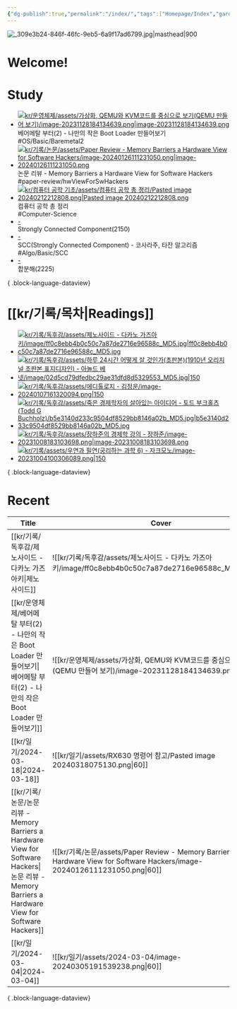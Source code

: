 ```yaml
---
{"dg-publish":true,"permalink":"/index/","tags":["Homepage/Index","gardenEntry"],"dgShowBacklinks":"false","dgShowLocalGraph":"false","dgShowFileTree":"false","dgShowToc":"false"}
---
```



![_309e3b24-846f-46fc-9eb5-6a9f17ad6799.jpg|masthead|900](/img/user/kr/data/img/%EB%B8%94%EB%A1%9C%EA%B7%B8%EC%9D%B4%EB%AF%B8%EC%A7%80/_309e3b24-846f-46fc-9eb5-6a9f17ad6799.jpg)
#  Welcome!

# Study
<div class="study-covers">

- [![kr/운영체제/assets/가상화, QEMU와 KVM코드를 중심으로 보기(QEMU 만들어 보기)/image-20231128184134639.png|image-20231128184134639.png](/img/user/kr/%EC%9A%B4%EC%98%81%EC%B2%B4%EC%A0%9C/assets/%EA%B0%80%EC%83%81%ED%99%94,%20QEMU%EC%99%80%20KVM%EC%BD%94%EB%93%9C%EB%A5%BC%20%EC%A4%91%EC%8B%AC%EC%9C%BC%EB%A1%9C%20%EB%B3%B4%EA%B8%B0(QEMU%20%EB%A7%8C%EB%93%A4%EC%96%B4%20%EB%B3%B4%EA%B8%B0)/image-20231128184134639.png)](</kr/운영체제/베어메탈 부터(2) - 나만의 작은 Boot Loader 만들어보기>)<div class=content-name>베어메탈 부터(2) - 나만의 작은 Boot Loader 만들어보기</div><div class=content-tags>#OS/Basic/Baremetal2</div>
- [![kr/기록/논문/assets/Paper Review - Memory Barriers a Hardware View for Software Hackers/image-20240126111231050.png|image-20240126111231050.png](/img/user/kr/%EA%B8%B0%EB%A1%9D/%EB%85%BC%EB%AC%B8/assets/Paper%20Review%20-%20Memory%20Barriers%20a%20Hardware%20View%20for%20Software%20Hackers/image-20240126111231050.png)](</kr/기록/논문/논문 리뷰 - Memory Barriers a Hardware View for Software Hackers>)<div class=content-name>논문 리뷰 - Memory Barriers a Hardware View for Software Hackers</div><div class=content-tags>#paper-review/hwViewForSwHackers</div>
- [![kr/컴퓨터 공학 기초/assets/컴퓨터 공학 총 정리/Pasted image 20240212212808.png|Pasted image 20240212212808.png](/img/user/kr/%EC%BB%B4%ED%93%A8%ED%84%B0%20%EA%B3%B5%ED%95%99%20%EA%B8%B0%EC%B4%88/assets/%EC%BB%B4%ED%93%A8%ED%84%B0%20%EA%B3%B5%ED%95%99%20%EC%B4%9D%20%EC%A0%95%EB%A6%AC/Pasted%20image%2020240212212808.png)](</kr/컴퓨터 공학 기초/컴퓨터 공학 총 정리>)<div class=content-name>컴퓨터 공학 총 정리</div><div class=content-tags>#Computer-Science</div>
- [\-](</kr/알고리즘/백준/Strongly Connected Component(2150)/Strongly Connected Component(2150)>)<div class=content-name>Strongly Connected Component(2150)</div><div class=content-tags></div>
- [\-](</kr/알고리즘/SCC(Strongly Connected Component) - 코사라주, 타잔 알고리즘>)<div class=content-name>SCC(Strongly Connected Component) - 코사라주, 타잔 알고리즘</div><div class=content-tags>#Algo/Basic/SCC</div>
- [\-](</kr/알고리즘/백준/합분해(2225)/합분해(2225)>)<div class=content-name>합분해(2225)</div><div class=content-tags></div>

{ .block-language-dataview}
</div>


# [[kr/기록/목차\|Readings]] 
<div class="book-covers">

- [![kr/기록/독후감/assets/제노사이드 - 다카노 가즈아키/image/ff0c8ebb4b0c50c7a87de2716e96588c_MD5.jpg|ff0c8ebb4b0c50c7a87de2716e96588c_MD5.jpg](/img/user/kr/%EA%B8%B0%EB%A1%9D/%EB%8F%85%ED%9B%84%EA%B0%90/assets/%EC%A0%9C%EB%85%B8%EC%82%AC%EC%9D%B4%EB%93%9C%20-%20%EB%8B%A4%EC%B9%B4%EB%85%B8%20%EA%B0%80%EC%A6%88%EC%95%84%ED%82%A4/image/ff0c8ebb4b0c50c7a87de2716e96588c_MD5.jpg)](<kr/기록/독후감/제노사이드 - 다카노 가즈아키>)
- [![kr/기록/독후감/assets/하루 24시간 어떻게 살 것인가(초판본)(1910년 오리지널 초판본 표지디자인) - 아놀드 베넷/image/02d5cd79dfedbc29ae31dfd8d5329553_MD5.jpg|150](/img/user/kr/%EA%B8%B0%EB%A1%9D/%EB%8F%85%ED%9B%84%EA%B0%90/assets/%ED%95%98%EB%A3%A8%2024%EC%8B%9C%EA%B0%84%20%EC%96%B4%EB%96%BB%EA%B2%8C%20%EC%82%B4%20%EA%B2%83%EC%9D%B8%EA%B0%80(%EC%B4%88%ED%8C%90%EB%B3%B8)(1910%EB%85%84%20%EC%98%A4%EB%A6%AC%EC%A7%80%EB%84%90%20%EC%B4%88%ED%8C%90%EB%B3%B8%20%ED%91%9C%EC%A7%80%EB%94%94%EC%9E%90%EC%9D%B8)%20-%20%EC%95%84%EB%86%80%EB%93%9C%20%EB%B2%A0%EB%84%B7/image/02d5cd79dfedbc29ae31dfd8d5329553_MD5.jpg)](<kr/기록/독후감/하루 24시간 어떻게 살 것인가(초판본)(1910년 오리지널 초판본 표지디자인) - 아놀드 베넷>)
- [![kr/기록/독후감/assets/에디톨로지 - 김정운/image-20240107161320094.png|150](/img/user/kr/%EA%B8%B0%EB%A1%9D/%EB%8F%85%ED%9B%84%EA%B0%90/assets/%EC%97%90%EB%94%94%ED%86%A8%EB%A1%9C%EC%A7%80%20-%20%EA%B9%80%EC%A0%95%EC%9A%B4/image-20240107161320094.png)](<kr/기록/독후감/에디톨로지 - 김정운>)
- [![kr/기록/독후감/assets/죽은 경제학자의 살아있는 아이디어 - 토드 부크홀츠 (Todd G Buchholz)/b5e3140d233c9504df8529bb8146a02b_MD5.jpg|b5e3140d233c9504df8529bb8146a02b_MD5.jpg](/img/user/kr/%EA%B8%B0%EB%A1%9D/%EB%8F%85%ED%9B%84%EA%B0%90/assets/%EC%A3%BD%EC%9D%80%20%EA%B2%BD%EC%A0%9C%ED%95%99%EC%9E%90%EC%9D%98%20%EC%82%B4%EC%95%84%EC%9E%88%EB%8A%94%20%EC%95%84%EC%9D%B4%EB%94%94%EC%96%B4%20-%20%ED%86%A0%EB%93%9C%20%EB%B6%80%ED%81%AC%ED%99%80%EC%B8%A0%20(Todd%20G%20Buchholz)/b5e3140d233c9504df8529bb8146a02b_MD5.jpg)](<kr/기록/독후감/죽은 경제학자의 살아있는 아이디어 - 토드 부크홀츠 (Todd G Buchholz)>)
- [![kr/기록/독후감/assets/장하준의 경제학 강의 - 장하준/image-20231008183103698.png|image-20231008183103698.png](/img/user/kr/%EA%B8%B0%EB%A1%9D/%EB%8F%85%ED%9B%84%EA%B0%90/assets/%EC%9E%A5%ED%95%98%EC%A4%80%EC%9D%98%20%EA%B2%BD%EC%A0%9C%ED%95%99%20%EA%B0%95%EC%9D%98%20-%20%EC%9E%A5%ED%95%98%EC%A4%80/image-20231008183103698.png)](<kr/기록/독후감/장하준의 경제학 강의 - 장하준>)
- [![kr/기록/assets/우연과 필연(궁리하는 과학 6) - 자크모노/image-20231004100306089.png|150](/img/user/kr/%EA%B8%B0%EB%A1%9D/assets/%EC%9A%B0%EC%97%B0%EA%B3%BC%20%ED%95%84%EC%97%B0(%EA%B6%81%EB%A6%AC%ED%95%98%EB%8A%94%20%EA%B3%BC%ED%95%99%206)%20-%20%EC%9E%90%ED%81%AC%EB%AA%A8%EB%85%B8/image-20231004100306089.png)](<kr/기록/독후감/우연과 필연(궁리하는 과학 6) - 자크모노>)

{ .block-language-dataview}
</div>


# Recent
| Title                                                                                                                                      | Cover                                                                                                                    |
| ------------------------------------------------------------------------------------------------------------------------------------------ | ------------------------------------------------------------------------------------------------------------------------ |
| [[kr/기록/독후감/제노사이드 - 다카노 가즈아키\|제노사이드]]                                                                                                   | ![[kr/기록/독후감/assets/제노사이드 - 다카노 가즈아키/image/ff0c8ebb4b0c50c7a87de2716e96588c_MD5.jpg\|60]]                                |
| [[kr/운영체제/베어메탈 부터(2) - 나만의 작은 Boot Loader 만들어보기\|베어메탈 부터(2) - 나만의 작은 Boot Loader 만들어보기]]                                                | ![[kr/운영체제/assets/가상화, QEMU와 KVM코드를 중심으로 보기(QEMU 만들어 보기)/image-20231128184134639.png\|60]]                               |
| [[kr/일기/2024-03-18\|2024-03-18]]                                                                                                        | ![[kr/일기/assets/RX630 명령어 참고/Pasted image 20240318075130.png\|60]]                                                       |
| [[kr/기록/논문/논문 리뷰 - Memory Barriers a Hardware View for Software Hackers\|논문 리뷰 - Memory Barriers a Hardware View for Software Hackers]] | ![[kr/기록/논문/assets/Paper Review - Memory Barriers a Hardware View for Software Hackers/image-20240126111231050.png\|60]] |
| [[kr/일기/2024-03-04\|2024-03-04]]                                                                                                        | ![[kr/일기/assets/2024-03-04/image-20240305191539238.png\|60]]                                                             |

{ .block-language-dataview}




